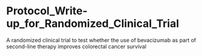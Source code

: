 # Protocol_Write-up_for_Randomized_Clinical_Trial
A randomized clinical trial to test whether the use of bevacizumab as part of second-line therapy improves colorectal cancer survival
